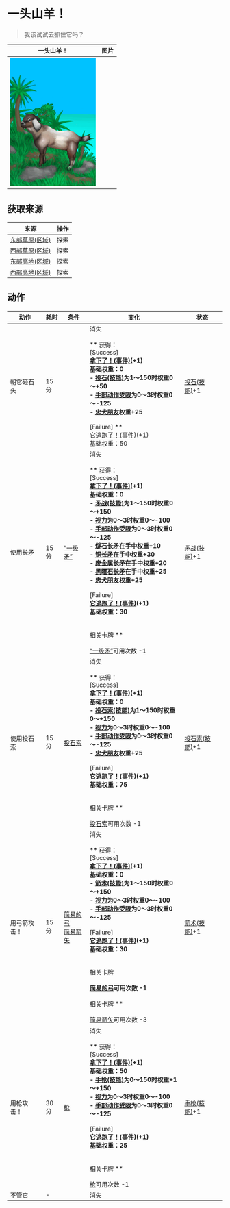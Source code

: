 # 一头山羊！  
> 我该试试去抓住它吗？  
  
  一头山羊！  |   图片   
 ----  |  ----:   
   |  <img decoding="async" src="Sprite/GoatEvent.png" href="a.md" style="max-width:300px;max-height:300px;">   
  
## 获取来源  
来源  |  操作  
----  |  ----  
[东部草原(区域)](GrasslandsE.md)  |  探索  
[西部草原(区域)](GrasslandsW.md)  |  探索  
[东部高地(区域)](HighlandsEastern.md)  |  探索  
[西部高地(区域)](HighlandsWestern.md)  |  探索  
## 动作  
动作  |  耗时  |  条件  |  变化  |  状态  
----  |  ----  |  ----  |  ----  |  ----  
朝它砸石头<br>  |  15分  |    |  消失<br><br>** 获得： **<br>** [Success] **<br>  [拿下了！(事件)](Event_GoatFightSuccess.md)(+1)<br>基础权重：0<br>- [投石(技能)](Skill_RockThrowing.md)为1～150时权重0～+50<br>- [手部动作受限](ModifierHand.md)为0～3时权重0～-125<br>- [忠犬朋友](DogFriend.md)权重+25<br><br>** [Failure] **<br>  [它逃跑了！(事件)](Event_GoatFightFailure.md)(+1)<br>基础权重：50<br>  |  [投石(技能)](Skill_RockThrowing.md)+1  
使用长矛<br>  |  15分  |  [“一级矛”](tag_Spear.md)  |  消失<br><br>** 获得： **<br>** [Success] **<br>  [拿下了！(事件)](Event_GoatFightSuccess.md)(+1)<br>基础权重：0<br>- [矛战(技能)](Skill_SpearFighting.md)为1～150时权重0～+150<br>- [视力](Myopia.md)为0～3时权重0～-100<br>- [手部动作受限](ModifierHand.md)为0～3时权重0～-125<br>- [燧石长矛](SpearFlint.md)在手中权重+10<br>- [铜长矛](SpearCopper.md)在手中权重+30<br>- [废金属长矛](SpearScrap.md)在手中权重+20<br>- [黑曜石长矛](SpearObsidian.md)在手中权重+25<br>- [忠犬朋友](DogFriend.md)权重+25<br><br>** [Failure] **<br>  [它逃跑了！(事件)](Event_GoatFightFailure.md)(+1)<br>基础权重：30<br><br><br>** 相关卡牌 **<br><br>[“一级矛”](tag_Spear.md)可用次数  -1  |  [矛战(技能)](Skill_SpearFighting.md)+1  
使用投石索<br>  |  15分  |  [投石索](Sling.md)  |  消失<br><br>** 获得： **<br>** [Success] **<br>  [拿下了！(事件)](Event_GoatFightSuccess.md)(+1)<br>基础权重：0<br>- [投石索(技能)](Skill_Sling.md)为1～150时权重0～+150<br>- [视力](Myopia.md)为0～3时权重0～-100<br>- [手部动作受限](ModifierHand.md)为0～3时权重0～-125<br>- [忠犬朋友](DogFriend.md)权重+25<br><br>** [Failure] **<br>  [它逃跑了！(事件)](Event_GoatFightFailure.md)(+1)<br>基础权重：75<br><br><br>** 相关卡牌 **<br><br>[投石索](Sling.md)可用次数  -1  |  [投石索(技能)](Skill_Sling.md)+1  
用弓箭攻击！<br>  |  15分  |  [简易的弓](BowRustic.md)<br>[简易箭矢](ArrowSimple.md)  |  消失<br><br>** 获得： **<br>** [Success] **<br>  [拿下了！(事件)](Event_GoatFightSuccess.md)(+1)<br>基础权重：0<br>- [箭术(技能)](Skill_Archery.md)为1～150时权重0～+150<br>- [视力](Myopia.md)为0～3时权重0～-100<br>- [手部动作受限](ModifierHand.md)为0～3时权重0～-125<br><br>** [Failure] **<br>  [它逃跑了！(事件)](Event_GoatFightFailure.md)(+1)<br>基础权重：30<br><br><br>** 相关卡牌 **<br><br>[简易的弓](BowRustic.md)可用次数  -1<br><br>** 相关卡牌 **<br><br>[简易箭矢](ArrowSimple.md)可用次数  -3  |  [箭术(技能)](Skill_Archery.md)+1  
用枪攻击！<br>  |  30分  |  [枪](Gun.md)  |  消失<br><br>** 获得： **<br>** [Success] **<br>  [拿下了！(事件)](Event_GoatFightSuccess.md)(+1)<br>基础权重：50<br>- [手枪(技能)](Skill_Handguns.md)为0～150时权重+1～+150<br>- [视力](Myopia.md)为0～3时权重0～-100<br>- [手部动作受限](ModifierHand.md)为0～3时权重0～-125<br><br>** [Failure] **<br>  [它逃跑了！(事件)](Event_GoatFightFailure.md)(+1)<br>基础权重：25<br><br><br>** 相关卡牌 **<br><br>[枪](Gun.md)可用次数  -1  |  [手枪(技能)](Skill_Handguns.md)+1  
不管它<br>  |  -  |    |  消失  |    
